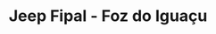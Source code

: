 ---
title: "Jeep Fipal - Foz do Iguaçu"
url: /foz-do-iguacu/jeep-fipal-foz-do-iguacu/
shop: coche
---